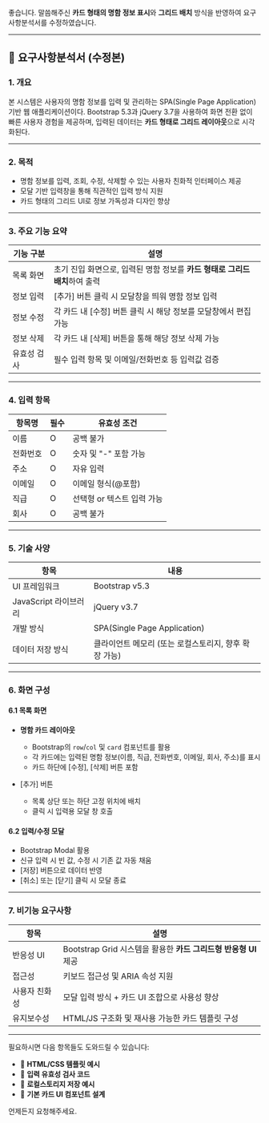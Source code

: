 좋습니다. 말씀해주신 **카드 형태의 명함 정보 표시**와 **그리드 배치** 방식을 반영하여 요구사항분석서를 수정하였습니다.

---

## 📄 요구사항분석서 (수정본)

### 1. 개요

본 시스템은 사용자의 명함 정보를 입력 및 관리하는 SPA(Single Page Application) 기반 웹 애플리케이션이다. Bootstrap 5.3과 jQuery 3.7을 사용하여 화면 전환 없이 빠른 사용자 경험을 제공하며, 입력된 데이터는 **카드 형태로 그리드 레이아웃**으로 시각화된다.

---

### 2. 목적

* 명함 정보를 입력, 조회, 수정, 삭제할 수 있는 사용자 친화적 인터페이스 제공
* 모달 기반 입력창을 통해 직관적인 입력 방식 지원
* 카드 형태의 그리드 UI로 정보 가독성과 디자인 향상

---

### 3. 주요 기능 요약

| 기능 구분  | 설명                                            |
| ------ | --------------------------------------------- |
| 목록 화면  | 초기 진입 화면으로, 입력된 명함 정보를 **카드 형태로 그리드 배치**하여 출력 |
| 정보 입력  | \[추가] 버튼 클릭 시 모달창을 띄워 명함 정보 입력                |
| 정보 수정  | 각 카드 내 \[수정] 버튼 클릭 시 해당 정보를 모달창에서 편집 가능       |
| 정보 삭제  | 각 카드 내 \[삭제] 버튼을 통해 해당 정보 삭제 가능               |
| 유효성 검사 | 필수 입력 항목 및 이메일/전화번호 등 입력값 검증                  |

---

### 4. 입력 항목

| 항목명  | 필수 | 유효성 조건           |
| ---- | -- | ---------------- |
| 이름   | O  | 공백 불가            |
| 전화번호 | O  | 숫자 및 "-" 포함 가능   |
| 주소   | O  | 자유 입력            |
| 이메일  | O  | 이메일 형식(@포함)      |
| 직급   | O  | 선택형 or 텍스트 입력 가능 |
| 회사   | O  | 공백 불가            |

---

### 5. 기술 사양

| 항목               | 내용                              |
| ---------------- | ------------------------------- |
| UI 프레임워크         | Bootstrap v5.3                  |
| JavaScript 라이브러리 | jQuery v3.7                     |
| 개발 방식            | SPA(Single Page Application)    |
| 데이터 저장 방식        | 클라이언트 메모리 (또는 로컬스토리지, 향후 확장 가능) |

---

### 6. 화면 구성

#### 6.1 목록 화면

* **명함 카드 레이아웃**

  * Bootstrap의 `row`/`col` 및 `card` 컴포넌트를 활용
  * 각 카드에는 입력된 명함 정보(이름, 직급, 전화번호, 이메일, 회사, 주소)를 표시
  * 카드 하단에 \[수정], \[삭제] 버튼 포함

* \[추가] 버튼

  * 목록 상단 또는 하단 고정 위치에 배치
  * 클릭 시 입력용 모달 창 호출

#### 6.2 입력/수정 모달

* Bootstrap Modal 활용
* 신규 입력 시 빈 값, 수정 시 기존 값 자동 채움
* \[저장] 버튼으로 데이터 반영
* \[취소] 또는 \[닫기] 클릭 시 모달 종료

---

### 7. 비기능 요구사항

| 항목      | 설명                                            |
| ------- | --------------------------------------------- |
| 반응성 UI  | Bootstrap Grid 시스템을 활용한 **카드 그리드형 반응형 UI** 제공 |
| 접근성     | 키보드 접근성 및 ARIA 속성 지원                          |
| 사용자 친화성 | 모달 입력 방식 + 카드 UI 조합으로 사용성 향상                  |
| 유지보수성   | HTML/JS 구조화 및 재사용 가능한 카드 템플릿 구성               |

---

필요하시면 다음 항목들도 도와드릴 수 있습니다:

* 🧩 **HTML/CSS 템플릿 예시**
* 🧩 **입력 유효성 검사 코드**
* 🧩 **로컬스토리지 저장 예시**
* 🧩 **기본 카드 UI 컴포넌트 설계**

언제든지 요청해주세요.
